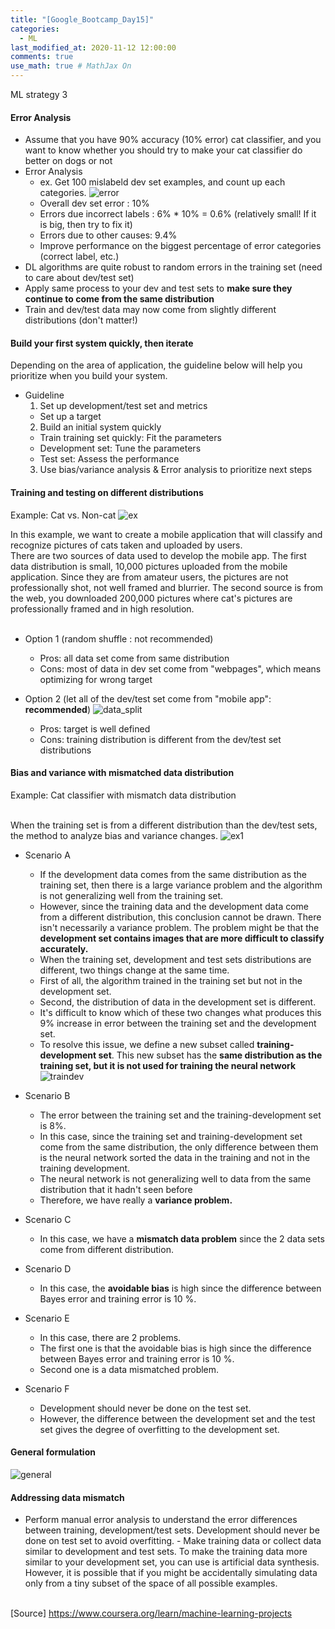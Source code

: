 ```yaml
---
title: "[Google_Bootcamp_Day15]"
categories: 
  - ML
last_modified_at: 2020-11-12 12:00:00
comments: true
use_math: true # MathJax On
---
```

ML strategy 3

#### Error Analysis
- Assume that you have 90% accuracy (10% error) cat classifier, and you want to know whether you should try to make your cat classifier do better on dogs or not
- Error Analysis
  - ex. Get 100 mislabeld dev set examples, and count up each categories.
  ![error](https://user-images.githubusercontent.com/62474292/101439375-b665e080-3957-11eb-8128-bd0d1b476bcb.png)
  - Overall dev set error : 10%
  - Errors due incorrect labels : 6% * 10% = 0.6% (relatively small! If it is big, then try to fix it)
  - Errors due to other causes: 9.4%
  - Improve performance on the biggest percentage of error categories (correct label, etc.)
- DL algorithms are quite robust to random errors in the training set (need to care about dev/test set)
- Apply same process to your dev and test sets to **make sure they continue to come from the same distribution**
- Train and dev/test data may now come from slightly different distributions (don't matter!)

#### Build your first system quickly, then iterate

Depending on the area of application, the guideline below will help you prioritize when you build your system.

- Guideline
  1. Set up development/test set and metrics
    - Set up a target
  2. Build an initial system quickly
    - Train training set quickly: Fit the parameters
    - Development set: Tune the parameters
    - Test set: Assess the performance
  3. Use bias/variance analysis & Error analysis to prioritize next steps
  
#### Training and testing on different distributions

Example: Cat vs. Non-cat 
![ex](https://user-images.githubusercontent.com/62474292/101439958-11e49e00-3959-11eb-9013-eed5578f582e.png)

In this example, we want to create a mobile application that will classify and recognize pictures of cats taken and uploaded by users. <br>
There are two sources of data used to develop the mobile app. The first data distribution is small, 10,000 pictures uploaded from the mobile application. Since they are from amateur users, the pictures are not professionally shot, not well framed and blurrier. The second source is from the web, you downloaded 200,000 pictures where cat's pictures are professionally framed and in high resolution. <br><br>

- Option 1 (random shuffle : not recommended)
  - Pros: all data set come from same distribution
  - Cons: most of data in dev set come from "webpages", which means optimizing for wrong target
- Option 2 (let all of the dev/test set come from "mobile app": **recommended**)
![data_split](https://user-images.githubusercontent.com/62474292/101439964-15782500-3959-11eb-8c50-24b92cebbdb2.png)

  - Pros: target is well defined
  - Cons: training distribution is different from the dev/test set distributions

#### Bias and variance with mismatched data distribution
Example: Cat classifier with mismatch data distribution <br><br>

When the training set is from a different distribution than the dev/test sets, the method to analyze bias and variance changes.
![ex1](https://user-images.githubusercontent.com/62474292/101443179-26786480-3960-11eb-9ba5-a804a4845e70.png)

- Scenario A
  - If the development data comes from the same distribution as the training set, then there is a large variance problem and the algorithm is not generalizing well from the training set.
  - However, since the training data and the development data come from a different distribution, this conclusion cannot be drawn. There isn't necessarily a variance problem. The problem might be that the **development set contains images that are more difficult to classify accurately.**
  - When the training set, development and test sets distributions are different, two things change at the same time. 
  - First of all, the algorithm trained in the training set but not in the development set. 
  - Second, the distribution of data in the development set is different.
  - It's difficult to know which of these two changes what produces this 9% increase in error between the training set and the development set. 
  - To resolve this issue, we define a new subset called **training-development set**. This new subset has the **same distribution as the training set, but it is not used for training the neural network**
  ![traindev](https://user-images.githubusercontent.com/62474292/101443186-28dabe80-3960-11eb-9d09-9ccb13ca2182.png)
  
- Scenario B
  - The error between the training set and the training-development set is 8%. 
  - In this case, since the training set and training-development set come from the same distribution, the only difference between them is the neural network sorted the data in the training and not in the training development. 
  - The neural network is not generalizing well to data from the same distribution that it hadn't seen before
  - Therefore, we have really a **variance problem.**
- Scenario C
  - In this case, we have a **mismatch data problem** since the 2 data sets come from different distribution.
- Scenario D
  - In this case, the **avoidable bias** is high since the difference between Bayes error and training error is 10 %.
- Scenario E
  - In this case, there are 2 problems. 
  - The first one is that the avoidable bias is high since the difference between Bayes error and training error is 10 %.
  - Second one is a data mismatched problem.
- Scenario F
  - Development should never be done on the test set. 
  - However, the difference between the development set and the test set gives the degree of overfitting to the development set.
  
#### General formulation
![general](https://user-images.githubusercontent.com/62474292/101443183-28422800-3960-11eb-94e0-f1ed36b604cd.png)

#### Addressing data mismatch
- Perform manual error analysis to understand the error differences between training, development/test sets. Development should never be done on test set to avoid overfitting. - Make training data or collect data similar to development and test sets. To make the training data more similar to your development set, you can use is artificial data synthesis. However, it is possible that if you might be accidentally simulating data only from a tiny subset of the space of all possible examples. <br><br>


[Source] https://www.coursera.org/learn/machine-learning-projects

